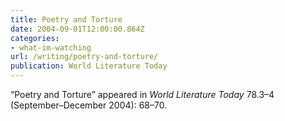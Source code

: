 ```yaml
---
title: Poetry and Torture
date: 2004-09-01T12:00:00.864Z
categories: 
- what-im-watching
url: /writing/poetry-and-torture/
publication: World Literature Today
---
```

“Poetry and Torture” appeared in <em>World Literature Today</em> 78.3–4 (September–December 2004): 68–70.
